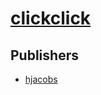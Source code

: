 # [clickclick](https://pypi.org/project/clickclick)



## Publishers
- [hjacobs](https://pypi.org/user/hjacobs)

